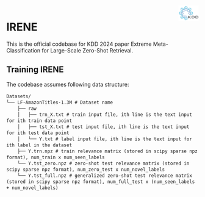 <img src="media/KDD_logo.png" height="40" align="right"/>

# IRENE
This is the official codebase for KDD 2024 paper Extreme Meta-Classification for Large-Scale Zero-Shot Retrieval.

## Training IRENE 
The codebase assumes following data structure: <br>
```
Datasets/
└── LF-AmazonTitles-1.3M # Dataset name
    ├── raw
    │   ├── trn_X.txt # train input file, ith line is the text input for ith train data point
    │   ├── tst_X.txt # test input file, ith line is the text input for ith test data point
    │   └── Y.txt # label input file, ith line is the text input for ith label in the dataset
    ├── Y.trn.npz # train relevance matrix (stored in scipy sparse npz format), num_train x num_seen_labels
    └── Y.tst_zero.npz # zero-shot test relevance matrix (stored in scipy sparse npz format), num_zero_test x num_novel_labels
    └── Y.tst_full.npz # generalized zero-shot test relevance matrix (stored in scipy sparse npz format), num_full_test x (num_seen_labels + num_novel_labels)
```